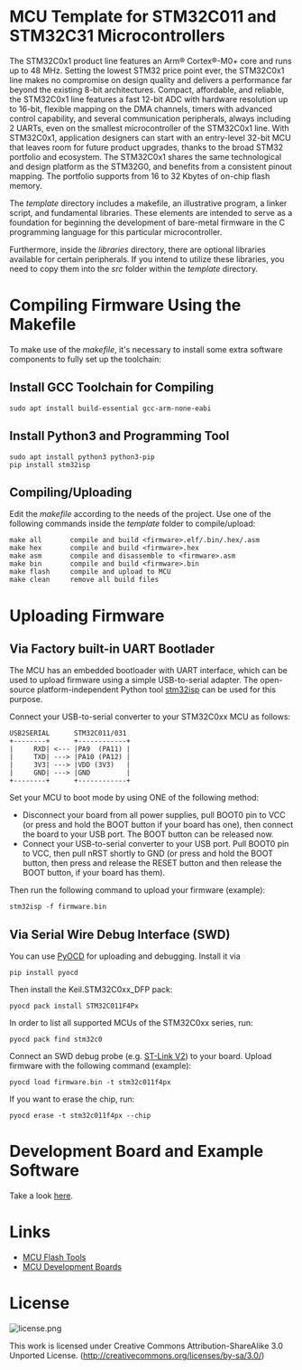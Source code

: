 # MCU Template for STM32C011 and STM32C31 Microcontrollers
The STM32C0x1 product line features an Arm® Cortex®-M0+ core and runs up to 48 MHz. Setting the lowest STM32 price point ever, the STM32C0x1 line makes no compromise on design quality and delivers a performance far beyond the existing 8-bit architectures. Compact, affordable, and reliable, the STM32C0x1 line features a fast 12-bit ADC with hardware resolution up to 16-bit, flexible mapping on the DMA channels, timers with advanced control capability, and several communication peripherals, always including 2 UARTs, even on the smallest microcontroller of the STM32C0x1 line. With STM32C0x1, application designers can start with an entry-level 32-bit MCU that leaves room for future product upgrades, thanks to the broad STM32 portfolio and ecosystem. The STM32C0x1 shares the same technological and design platform as the STM32G0, and benefits from a consistent pinout mapping. The portfolio supports from 16 to 32 Kbytes of on-chip flash memory.

The *template* directory includes a makefile, an illustrative program, a linker script, and fundamental libraries. These elements are intended to serve as a foundation for beginning the development of bare-metal firmware in the C programming language for this particular microcontroller.

Furthermore, inside the *libraries* directory, there are optional libraries available for certain peripherals. If you intend to utilize these libraries, you need to copy them into the *src* folder within the *template* directory.

# Compiling Firmware Using the Makefile
To make use of the *makefile*, it's necessary to install some extra software components to fully set up the toolchain:

## Install GCC Toolchain for Compiling
```
sudo apt install build-essential gcc-arm-none-eabi
```

## Install Python3 and Programming Tool
```
sudo apt install python3 python3-pip
pip install stm32isp
```

## Compiling/Uploading
Edit the *makefile* according to the needs of the project. Use one of the following commands inside the *template* folder to compile/upload:

```
make all       compile and build <firmware>.elf/.bin/.hex/.asm
make hex       compile and build <firmware>.hex
make asm       compile and disassemble to <firmware>.asm
make bin       compile and build <firmware>.bin
make flash     compile and upload to MCU
make clean     remove all build files
```

# Uploading Firmware
## Via Factory built-in UART Bootlader
The MCU has an embedded bootloader with UART interface, which can be used to upload firmware using a simple USB-to-serial adapter. The open-source platform-independent Python tool [stm32isp](https://pypi.org/project/stm32isp/) can be used for this purpose.

Connect your USB-to-serial converter to your STM32C0xx MCU as follows:

```
USB2SERIAL      STM32C011/031
+--------+      +------------+
|     RXD| <--- |PA9  (PA11) |
|     TXD| ---> |PA10 (PA12) |
|     3V3| ---> |VDD (3V3)   |
|     GND| ---> |GND         |
+--------+      +------------+
```

Set your MCU to boot mode by using ONE of the following method:
- Disconnect your board from all power supplies, pull BOOT0 pin to VCC (or press and hold the BOOT button if your board has one), then connect the board to your USB port. The BOOT button can be released now.
- Connect your USB-to-serial converter to your USB port. Pull BOOT0 pin to VCC, then pull nRST shortly to GND (or press and hold the BOOT button, then press and release the RESET button and then release the BOOT button, if your board has them).

Then run the following command to upload your firmware (example):

```
stm32isp -f firmware.bin
```

## Via Serial Wire Debug Interface (SWD)
You can use [PyOCD](https://pyocd.io/) for uploading and debugging. Install it via

```
pip install pyocd
```

Then install the Keil.STM32C0xx_DFP pack:

```
pyocd pack install STM32C011F4Px
```

In order to list all supported MCUs of the STM32C0xx series, run:

```
pyocd pack find stm32c0
```

Connect an SWD debug probe (e.g. [ST-Link V2](https://aliexpress.com/w/wholesale-st%2525252dlink-v2.html)) to your board. Upload firmware with the following command (example):

```
pyocd load firmware.bin -t stm32c011f4px
```

If you want to erase the chip, run:

```
pyocd erase -t stm32c011f4px --chip
```

# Development Board and Example Software
Take a look [here](https://github.com/wagiminator/Development-Boards/tree/main/STM32C011F4P6_DevBoard).

# Links
- [MCU Flash Tools](https://github.com/wagiminator/MCU-Flash-Tools)
- [MCU Development Boards](https://github.com/wagiminator/Development-Boards)

# License

![license.png](https://i.creativecommons.org/l/by-sa/3.0/88x31.png)

This work is licensed under Creative Commons Attribution-ShareAlike 3.0 Unported License. 
(http://creativecommons.org/licenses/by-sa/3.0/)
